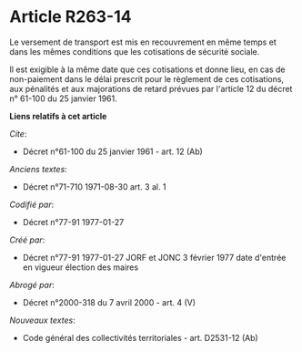 # Article R263-14

Le versement de transport est mis en recouvrement en même temps et dans les mêmes conditions que les cotisations de sécurité
sociale. 

Il est exigible à la même date que ces cotisations et donne lieu, en cas de non-paiement dans le délai prescrit pour le
règlement de ces cotisations, aux pénalités et aux majorations de retard prévues par l'article 12 du décret n° 61-100 du 25
janvier 1961.

**Liens relatifs à cet article**

_Cite_:

  - Décret n°61-100 du 25 janvier 1961 - art. 12 (Ab)

_Anciens textes_:

  - Décret n°71-710 1971-08-30 art. 3 al. 1

_Codifié par_:

  - Décret n°77-91 1977-01-27

_Créé par_:

  - Décret n°77-91 1977-01-27 JORF et JONC 3 février 1977 date d'entrée en vigueur élection des maires

_Abrogé par_:

  - Décret n°2000-318 du 7 avril 2000 - art. 4 (V)

_Nouveaux textes_:

  - Code général des collectivités territoriales - art. D2531-12 (Ab)
